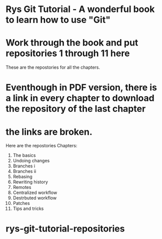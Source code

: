 # Rys Git Tutorial - A wonderful book to learn how to use "Git"
# Work through the book and put repositories 1 through 11 here


These are the repostories for all the chapters.
# Eventhough in PDF version, there is a link in every chapter to download the repository of the last chapter
# the links are broken. 

Here are the repostories
Chapters:
1. The basics
2. Undoing changes
3. Branches i
4. Branches ii
5. Rebasing
6. Rewriting history
7. Remotes
8. Centralized workflow
9. Destrbuted workflow
10. Patches
11. Tips and tricks

# rys-git-tutorial-repositories
